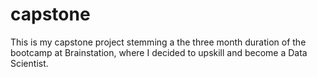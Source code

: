 # capstone
This is my capstone project stemming a the three month duration of the bootcamp at Brainstation, where I decided to upskill and become a Data Scientist.
